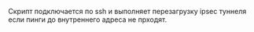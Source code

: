 Скрипт подключается по ssh и выполняет перезагрузку ipsec туннеля если пинги до внутреннего адреса не прходят.
